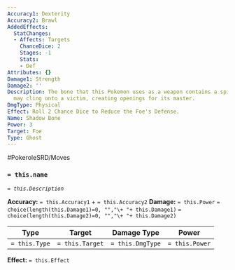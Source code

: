 ```yaml
---
Accuracy1: Dexterity
Accuracy2: Brawl
AddedEffects:
  StatChanges:
  - Affects: Targets
    ChanceDice: 2
    Stages: -1
    Stats:
    - Def
Attributes: {}
Damage1: Strength
Damage2: ''
Description: The bone that this Pokemon uses as a weapon contains a spirit, that spirit
  may cling onto a victim, creating openings for its master.
DmgType: Physical
Effect: Roll 2 Chance Dice to Reduce the Foe's Defense.
Name: Shadow Bone
Power: 3
Target: Foe
Type: Ghost
---
```


#PokeroleSRD/Moves

### `= this.name` 
*`= this.Description`*

**Accuracy:** `= this.Accuracy1` + `= this.Accuracy2`
**Damage:** `= this.Power` `= choice(length(this.Damage1)=0, "","\+ "+ this.Damage1)` `= choice(length(this.Damage2)=0, "","\+ "+ this.Damage2)`

| Type          | Target          | Damage Type          | Power          |
| ------------- | --------------- | ---------------- | -------------- |
| `= this.Type` | `= this.Target` | `= this.DmgType` | `= this.Power` | 

**Effect:** `= this.Effect`